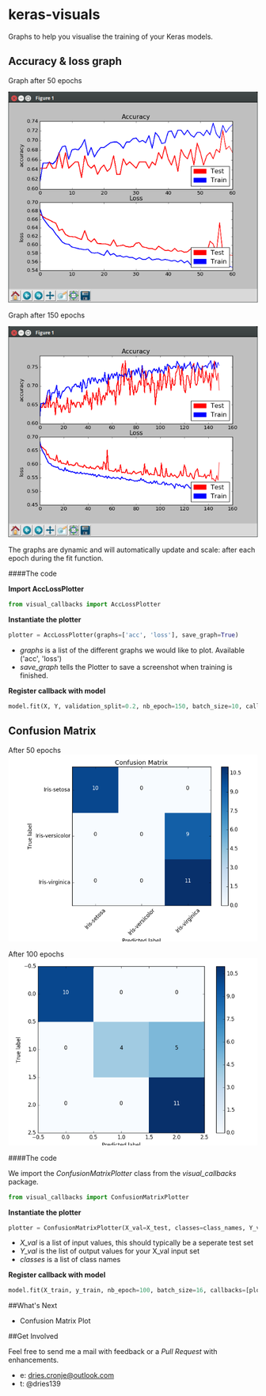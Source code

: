 # keras-visuals
Graphs to help you visualise the training of your Keras models.


## Accuracy & loss graph

Graph after 50 epochs

![Accuracy](/img/s1.png)


Graph after 150 epochs

![Loss](/img/s2.png)

The graphs are dynamic and will automatically update and scale: after each epoch during the fit function.

####The code

**Import AccLossPlotter**

```python
from visual_callbacks import AccLossPlotter

```

**Instantiate the plotter**
```python
plotter = AccLossPlotter(graphs=['acc', 'loss'], save_graph=True)
```
* *graphs* is a list of the different graphs we would like to plot. Available ('acc', 'loss')
* *save_graph* tells the Plotter to save a screenshot when training is finished.


**Register callback with model**

```python
model.fit(X, Y, validation_split=0.2, nb_epoch=150, batch_size=10, callbacks=[plotter])
```

## Confusion Matrix

After 50 epochs
![Confusion](/img/c1.png)

After 100 epochs
![Confusion](/img/c2.png)

####The code

We import the *ConfusionMatrixPlotter* class from the *visual_callbacks* package.


```python
from visual_callbacks import ConfusionMatrixPlotter

```

**Instantiate the plotter**
```python
plotter = ConfusionMatrixPlotter(X_val=X_test, classes=class_names, Y_val=y_test)
```

* *X_val* is a list of input values, this should typically be a seperate test set
* *Y_val* is the list of output values for your X_val input set
* *classes* is a list of class names

**Register callback with model**

```python
model.fit(X_train, y_train, nb_epoch=100, batch_size=16, callbacks=[plotter])
```


##What's Next

* Confusion Matrix Plot


##Get Involved

Feel free to send me a mail with feedback or a *Pull Request* with enhancements.

* e: dries.cronje@outlook.com
* t: @dries139





